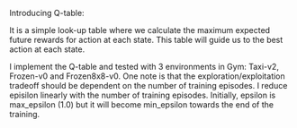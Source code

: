 Introducing Q-table:

It is a simple look-up table where we calculate the maximum expected future rewards for action at each state. This table will guide us
to the best action at each state.

I implement the Q-table and tested with 3 environments in Gym: Taxi-v2, Frozen-v0 and Frozen8x8-v0. One note is that the exploration/exploitation
tradeoff should be dependent on the number of training episodes. I reduce episilon linearly with the number of training episodes. Initially, epsilon
is max_epsilon (1.0) but it will become min_epsilon towards the end of the training.